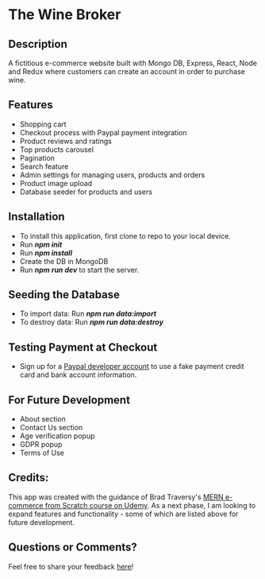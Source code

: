 # The Wine Broker


## Description
A fictitious e-commerce website built with Mongo DB, Express, React, Node and Redux where customers can create an account in order to purchase wine.

## Features
  - Shopping cart
  - Checkout process with Paypal payment integration
  - Product reviews and ratings
  - Top products carousel
  - Pagination
  - Search feature
  - Admin settings for managing users, products and orders  
  - Product image upload
  - Database seeder for products and users

## Installation
- To install this application, first clone to repo to your local device.
- Run ***npm init***
- Run ***npm install***
- Create the DB in MongoDB
- Run ***npm run dev*** to start the server.

## Seeding the Database
- To import data: Run ***npm run data:import***
- To destroy data: Run ***npm run data:destroy***

## Testing Payment at Checkout
- Sign up for a [Paypal developer account](https://developer.paypal.com/developer/accounts) to use a fake payment credit card and bank account information.

## For Future Development
- About section
- Contact Us section
- Age verification popup
- GDPR popup
- Terms of Use

## Credits:

This app was created with the guidance of Brad Traversy's [MERN e-commerce from Scratch course on Udemy](https://www.udemy.com/course/mern-ecommerce). As a next phase, I am looking to expand features and functionality - some of which are listed above for future development.

## Questions or Comments?

Feel free to share your feedback [here](https://helloam.github.io/contactform/)!

